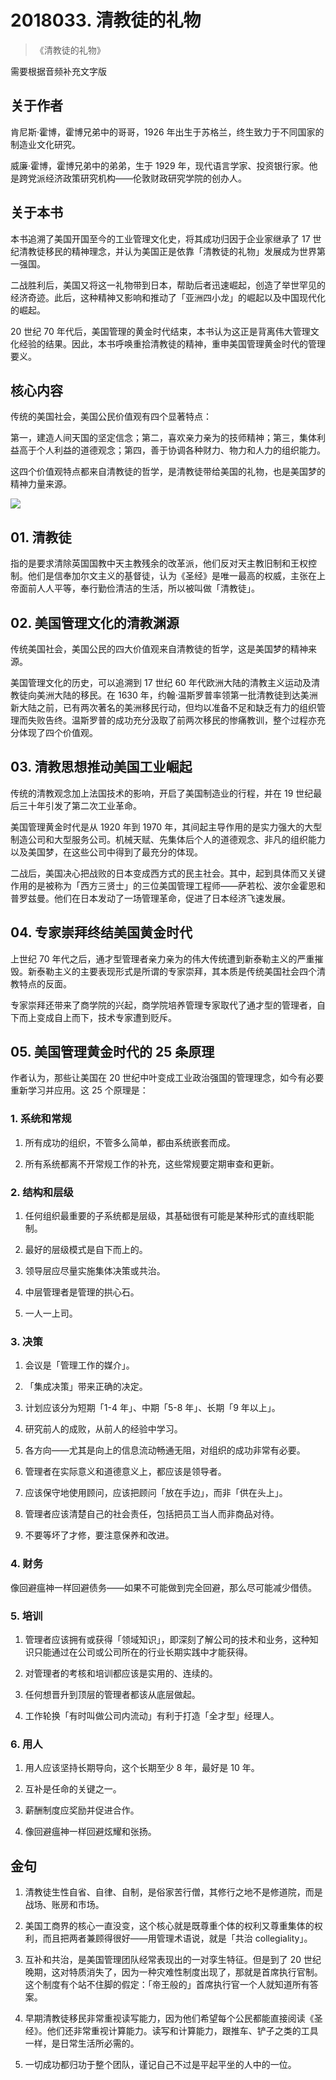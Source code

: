 # 2018033. 清教徒的礼物
> 《清教徒的礼物》

需要根据音频补充文字版

## 关于作者

肯尼斯·霍博，霍博兄弟中的哥哥，1926 年出生于苏格兰，终生致力于不同国家的制造业文化研究。

威廉·霍博，霍博兄弟中的弟弟，生于 1929 年，现代语言学家、投资银行家。他是跨党派经济政策研究机构——伦敦财政研究学院的创办人。

## 关于本书

本书追溯了美国开国至今的工业管理文化史，将其成功归因于企业家继承了 17 世纪清教徒移民的精神理念，并认为美国正是依靠「清教徒的礼物」发展成为世界第一强国。

二战胜利后，美国又将这一礼物带到日本，帮助后者迅速崛起，创造了举世罕见的经济奇迹。此后，这种精神又影响和推动了「亚洲四小龙」的崛起以及中国现代化的崛起。

20 世纪 70 年代后，美国管理的黄金时代结束，本书认为这正是背离伟大管理文化经验的结果。因此，本书呼唤重拾清教徒的精神，重申美国管理黄金时代的管理要义。

## 核心内容

传统的美国社会，美国公民价值观有四个显著特点：

第一，建造人间天国的坚定信念；第二，喜欢亲力亲为的技师精神；第三，集体利益高于个人利益的道德观念；第四，善于协调各种财力、物力和人力的组织能力。

这四个价值观特点都来自清教徒的哲学，是清教徒带给美国的礼物，也是美国梦的精神力量来源。    

![](https://raw.githubusercontent.com/dalong0514/selfstudy/master/图片链接/听书/2018034.jpg)

## 01. 清教徒

指的是要求清除英国国教中天主教残余的改革派，他们反对天主教旧制和王权控制。他们是信奉加尔文主义的基督徒，认为《圣经》是唯一最高的权威，主张在上帝面前人人平等，奉行勤俭清洁的生活，所以被叫做「清教徒」。

## 02. 美国管理文化的清教渊源

传统美国社会，美国公民的四大价值观来自清教徒的哲学，这是美国梦的精神来源。

美国管理文化的历史，可以追溯到 17 世纪 60 年代欧洲大陆的清教主义运动及清教徒向美洲大陆的移民。在 1630 年，约翰·温斯罗普率领第一批清教徒到达美洲新大陆之前，已有两次著名的美洲移民行动，但均以准备不足和缺乏有力的组织管理而失败告终。温斯罗普的成功充分汲取了前两次移民的惨痛教训，整个过程亦充分体现了四个价值观。

## 03. 清教思想推动美国工业崛起

传统的清教观念加上法国技术的影响，开启了美国制造业的行程，并在 19 世纪最后三十年引发了第二次工业革命。

美国管理黄金时代是从 1920 年到 1970 年，其间起主导作用的是实力强大的大型制造公司和大型服务公司。机械天赋、先集体后个人的道德观念、非凡的组织能力以及美国梦，在这些公司中得到了最充分的体现。

二战后，美国决心把战败的日本变成西方式的民主社会。其中，起到具体而又关键作用的是被称为「西方三贤士」的三位美国管理工程师——萨若松、波尔金霍恩和普罗兹曼。他们在日本发动了一场管理革命，促进了日本经济飞速发展。

## 04. 专家崇拜终结美国黄金时代

上世纪 70 年代之后，通才型管理者亲力亲为的伟大传统遭到新泰勒主义的严重摧毁。新泰勒主义的主要表现形式是所谓的专家崇拜，其本质是传统美国社会四个清教特点的反面。

专家崇拜还带来了商学院的兴起，商学院培养管理专家取代了通才型的管理者，自下而上变成自上而下，技术专家遭到贬斥。

## 05. 美国管理黄金时代的 25 条原理

作者认为，那些让美国在 20 世纪中叶变成工业政治强国的管理理念，如今有必要重新学习并应用。这 25 个原理是：

### 1. 系统和常规

1. 所有成功的组织，不管多么简单，都由系统嵌套而成。

2. 所有系统都离不开常规工作的补充，这些常规要定期审查和更新。

### 2. 结构和层级

1. 任何组织最重要的子系统都是层级，其基础很有可能是某种形式的直线职能制。

2. 最好的层级模式是自下而上的。
3. 领导层应尽量实施集体决策或共治。
4. 中层管理者是管理的拱心石。
5. 一人一上司。

### 3. 决策

1. 会议是「管理工作的媒介」。

2. 「集成决策」带来正确的决定。
3. 计划应该分为短期「1-4 年」、中期「5-8 年」、长期「9 年以上」。
4. 研究前人的成败，从前人的经验中学习。
5. 各方向——尤其是向上的信息流动畅通无阻，对组织的成功非常有必要。
6. 管理者在实际意义和道德意义上，都应该是领导者。
7. 应该保守地使用顾问，应该把顾问「放在手边」，而非「供在头上」。
8. 管理者应该清楚自己的社会责任，包括把员工当人而非商品对待。
9. 不要等坏了才修，要注意保养和改进。

### 4. 财务

像回避瘟神一样回避债务——如果不可能做到完全回避，那么尽可能减少借债。

### 5. 培训

1. 管理者应该拥有或获得「领域知识」，即深刻了解公司的技术和业务，这种知识只能通过在公司或公司所在的行业长期实践中才能获得。

2. 对管理者的考核和培训都应该是实用的、连续的。
3. 任何想晋升到顶层的管理者都该从底层做起。
4. 工作轮换「有时叫做公司内流动」有利于打造「全才型」经理人。

### 6. 用人

1. 用人应该坚持长期导向，这个长期至少 8 年，最好是 10 年。

2. 互补是任命的关键之一。
3. 薪酬制度应奖励并促进合作。
4. 像回避瘟神一样回避炫耀和张扬。

## 金句

1. 清教徒生性自省、自律、自制，是俗家苦行僧，其修行之地不是修道院，而是战场、账房和市场。

2. 美国工商界的核心一直没变，这个核心就是既尊重个体的权利又尊重集体的权利，而且把两者兼顾得很好——用管理术语说，就是「共治 collegiality」。
3. 互补和共治，是美国管理团队经常表现出的一对孪生特征。但是到了 20 世纪晚期，这对特质消失了，因为一种灾难性制度出现了，那就是首席执行官制。这个制度有个站不住脚的假定：「帝王般的」首席执行官一个人就知道所有答案。
4. 早期清教徒移民非常重视读写能力，因为他们希望每个公民都能直接阅读《圣经》。他们还非常重视计算能力。读写和计算能力，跟推车、铲子之类的工具一样，是日常生活所必需的。
5. 一切成功都归功于整个团队，谨记自己不过是平起平坐的人中的一位。

